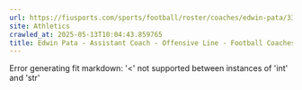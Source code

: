 ```yaml
---
url: https://fiusports.com/sports/football/roster/coaches/edwin-pata/3346
site: Athletics
crawled_at: 2025-05-13T10:04:43.859765
title: Edwin Pata - Assistant Coach - Offensive Line - Football Coaches - FIU Athletics
---
```


Error generating fit markdown: '<' not supported between instances of 'int' and 'str'